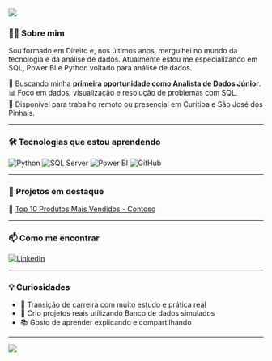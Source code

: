 <img src="https://capsule-render.vercel.app/api?type=waving&color=0d1117&height=120&section=header&text=Olá,%20eu%20sou%20o%20Ramon%20Ribeiro!&fontColor=ffffff&fontSize=30&animation=fadeIn" />

### 👨‍💻 Sobre mim

Sou formado em Direito e, nos últimos anos, mergulhei no mundo da tecnologia e da análise de dados.
Atualmente estou me especializando em SQL, Power BI e Python voltado para análise de dados.

💼 Buscando minha **primeira oportunidade como Analista de Dados Júnior**.  
📊 Foco em dados, visualização e resolução de problemas com SQL.  
📍 Disponível para trabalho remoto ou presencial em Curitiba e São José dos Pinhais.

---

### 🛠️ Tecnologias que estou aprendendo

![Python](https://img.shields.io/badge/-Python-3776AB?style=for-the-badge&logo=python&logoColor=white)
![SQL Server](https://img.shields.io/badge/-SQL%20Server-CC2927?style=for-the-badge&logo=microsoftsqlserver&logoColor=white)
![Power BI](https://img.shields.io/badge/-Power%20BI-F2C811?style=for-the-badge&logo=powerbi&logoColor=black)
![GitHub](https://img.shields.io/badge/-GitHub-181717?style=for-the-badge&logo=github&logoColor=white)

---

### 📁 Projetos em destaque

🔸 [Top 10 Produtos Mais Vendidos - Contoso](https://github.com/seuusuario/top-10-produtos-contoso)  


---

### 📫 Como me encontrar

[![LinkedIn](https://img.shields.io/badge/-LinkedIn-0A66C2?style=for-the-badge&logo=linkedin&logoColor=white)](https://www.linkedin.com/in/ribeiro2023)

---

### 💡 Curiosidades

- 🎯 Transição de carreira com muito estudo e prática real
- 🚀 Crio projetos reais utilizando Banco de dados simulados
- 📚 Gosto de aprender explicando e compartilhando

---

<img src="https://capsule-render.vercel.app/api?type=waving&color=0d1117&height=100&section=footer"/>
